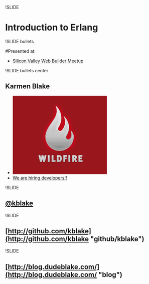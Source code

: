 !SLIDE

# Introduction to Erlang


!SLIDE bullets

#Presented at:

* [Silicon Valley Web Builder Meetup](http://www.meetup.com/Silicon-Valley-Web-Builder/calendar/15535315/)


!SLIDE bullets center

## Karmen Blake

* [![wildfire](logo-300x250wildfire.png)](http://wildfireapp.com)
* [We are hiring developers!!](http://www.wildfireapp.com/buzz/jobs)

!SLIDE

## [@kblake](http://twitter.com/kblake "@kblake")

!SLIDE

## [http://github.com/kblake](http://github.com/kblake "github/kblake")

!SLIDE

## [http://blog.dudeblake.com/](http://blog.dudeblake.com/ "blog")
